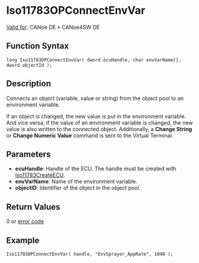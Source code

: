 # Iso11783OPConnectEnvVar

[Valid for](../../../../Shared/FeatureAvailability.md):  CANoe DE • CANoe4SW DE

## Function Syntax

```plaintext
long Iso11783OPConnectEnvVar( dword ecuHandle, char envVarName[], dword objectId );
```

## Description

Connects an object (variable, value or string) from the object pool to an environment variable.

If an object is changed, the new value is put in the environment variable. And vice versa, if the value of an environment variable is changed, the new value is also written to the connected object. Additionally, a **Change String** or **Change Numeric Value** command is sent to the Virtual Terminal.

## Parameters

- **ecuHandle**: Handle of the ECU. The handle must be created with [Iso11783CreateECU](CAPLfunctionIso11783CreateECU.md).
- **envVarName**: Name of the environment variable.
- **objectID**: Identifier of the object in the object pool.

## Return Values

0 or [error code](../CAPLfunctionsISONLErrorCodes.md)

## Example

```plaintext
Iso11783OPConnectEnvVar( handle, "EnvSprayer_AppRate", 1040 );
```
